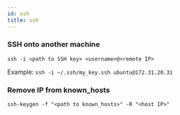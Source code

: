 ```yaml
---
id: ssh
title: ssh
---
```


### SSH onto another machine

```
ssh -i <path to SSH key> <username>@<remote IP>
```

Example: `ssh -i ~/.ssh/my_key.ssh ubuntu@172.31.20.31`

### Remove IP from known_hosts

```
ssh-keygen -f "<path to known_hosts>" -R "<host IP>"
```
